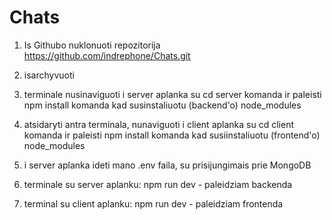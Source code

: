 # Chats

1) Is Githubo nuklonuoti repozitorija https://github.com/indrephone/Chats.git 

2) isarchyvuoti

3) terminale nusinaviguoti  i server aplanka su cd server komanda ir paleisti npm install komanda kad susinstaliuotu (backend'o) node_modules 

4) atsidaryti antra terminala, nunaviguoti i client aplanka su cd client komanda ir paleisti npm install komanda kad susiinstaliuotu (frontend'o) node_modules

5) i server aplanka ideti mano .env faila, su prisijungimais prie MongoDB

6) terminale su server aplanku:  npm run dev  - paleidziam backenda

7) terminal su  client aplanku:  npm run dev  - paleidziam frontenda

